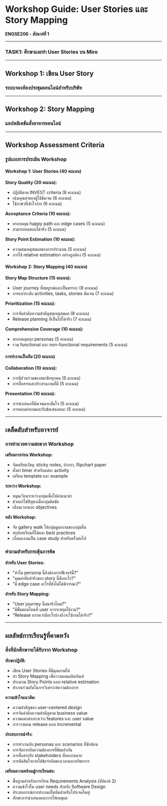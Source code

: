 # Workshop Guide: User Stories และ Story Mapping
**ENGSE206 - สัปดาห์ที่ 1**

---
### TASK1: ศึกษาและทำ User Stories บน Miro

---

## Workshop 1: เขียน User Story
### ระบบจองห้องประชุมออนไลน์สำหรับบริษัท

---

## Workshop 2: Story Mapping
### แอปพลิเคชันสั่งอาหารออนไลน์

---

## Workshop Assessment Criteria

### รูปแบบการประเมิน Workshop

#### Workshop 1: User Stories (40 คะแนน)
**Story Quality (20 คะแนน):**
- ปฏิบัติตาม INVEST criteria (8 คะแนน)
- เน้นคุณค่าของผู้ใช้ชัดเจน (6 คะแนน)
- ใช้ภาษาที่เข้าใจง่าย (6 คะแนน)

**Acceptance Criteria (10 คะแนน):**
- ครอบคลุม happy path และ edge cases (5 คะแนน)
- สามารถทดสอบได้จริง (5 คะแนน)

**Story Point Estimation (10 คะแนน):**
- ความสมเหตุสมผลของการประมาณ (5 คะแนน)
- การใช้ relative estimation อย่างถูกต้อง (5 คะแนน)

#### Workshop 2: Story Mapping (40 คะแนน)
**Story Map Structure (15 คะแนน):**
- User journey ที่สมบูรณ์และเป็นตรรกะ (8 คะแนน)
- การแบ่งระดับ activities, tasks, stories ชัดเจน (7 คะแนน)

**Prioritization (15 คะแนน):**
- การจัดลำดับความสำคัญสมเหตุสมผล (8 คะแนน)
- Release planning ที่เป็นไปได้จริง (7 คะแนน)

**Comprehensive Coverage (10 คะแนน):**
- ครอบคลุมทุก personas (5 คะแนน)
- รวม functional และ non-functional requirements (5 คะแนน)

#### การทำงานเป็นทีม (20 คะแนน)
**Collaboration (10 คะแนน):**
- การมีส่วนร่วมของสมาชิกทุกคน (5 คะแนน)
- การสื่อสารและประสานงานที่ดี (5 คะแนน)

**Presentation (10 คะแนน):**
- การนำเสนอที่ชัดเจนและมั่นใจ (5 คะแนน)
- การตอบคำถามและรับข้อเสนอแนะ (5 คะแนน)

---

## เคล็ดลับสำหรับอาจารย์

### การอำนวยความสะดวก Workshop

**เตรียมการก่อน Workshop:**
- จัดเตรียมวัสดุ: sticky notes, ปากกา, flipchart paper
- ตั้งค่า timer สำหรับแต่ละ activity
- เตรียม template และ example

**ระหว่าง Workshop:**
- หมุนเวียนระหว่างกลุ่มเพื่อให้คำแนะนำ
- ช่วยแก้ไขปัญหาเมื่อกลุ่มติดขัด
- เตือนเวลาและ objectives

**หลัง Workshop:**
- จัด gallery walk ให้กลุ่มดูผลงานของกลุ่มอื่น
- สรุปบทเรียนที่ได้และ best practices
- เก็บผลงานเป็น case study สำหรับครั้งต่อไป

### คำถามสำหรับกระตุ้นการคิด

**สำหรับ User Stories:**
- "ทำไม persona นี้ถึงต้องการฟีเจอร์นี้?"
- "คุณค่าที่แท้จริงของ story นี้คืออะไร?"
- "มี edge case อะไรที่ยังไม่ได้พิจารณา?"

**สำหรับ Story Mapping:**
- "User journey นี้สมจริงไหม?"
- "มีขั้นตอนไหนที่ user อาจจะหยุดใช้งาน?"
- "Release แรกควรมีอะไรบ้างถึงจะใช้งานได้จริง?"

---

## ผลลัพธ์การเรียนรู้ที่คาดหวัง

### สิ่งที่นักศึกษาจะได้รับจาก Workshop

**ทักษะปฏิบัติ:**
- เขียน User Stories ที่มีคุณภาพได้
- ทำ Story Mapping เพื่อวางแผนผลิตภัณฑ์
- ประมาณ Story Points แบบ relative estimation
- ทำงานร่วมกันในการวิเคราะห์ความต้องการ

**ความเข้าใจแนวคิด:**
- ความสำคัญของ user-centered design
- การจัดลำดับความสำคัญตาม business value
- ความแตกต่างระหว่าง features และ user value
- การวางแผน release แบบ incremental

**ประสบการณ์จริง:**
- การทำงานกับ personas และ scenarios ที่ซับซ้อน
- การจัดการกับความต้องการที่ขัดแย้งกัน
- การสื่อสารกับ stakeholders ที่หลากหลาย
- การตัดสินใจภายใต้ข้อจำกัดของเวลาและทรัพยากร

**เตรียมความพร้อมสู่การเรียนต่อ:**
- พื้นฐานสำหรับการเรียน Requirements Analysis (สัปดาห์ 2)
- ความเข้าใจใน user needs สำหรับ Software Design
- ประสบการณ์การทำงานเป็นทีมสำหรับโปรเจคใหญ่
- ทักษะการนำเสนอและการให้เหตุผล